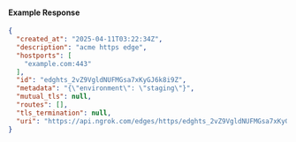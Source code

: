 <!-- Code generated for API Clients. DO NOT EDIT. -->
#### Example Response
```json
{
  "created_at": "2025-04-11T03:22:34Z",
  "description": "acme https edge",
  "hostports": [
    "example.com:443"
  ],
  "id": "edghts_2vZ9VgldNUFMGsa7xKyGJ6k8i9Z",
  "metadata": "{\"environment\": \"staging\"}",
  "mutual_tls": null,
  "routes": [],
  "tls_termination": null,
  "uri": "https://api.ngrok.com/edges/https/edghts_2vZ9VgldNUFMGsa7xKyGJ6k8i9Z"
}
